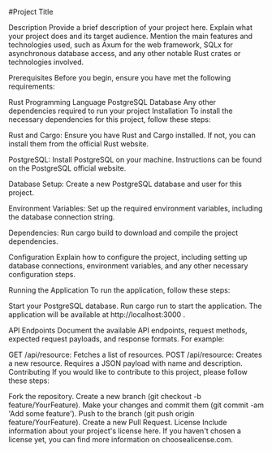 #Project Title

Description
Provide a brief description of your project here. Explain what your project does and its target audience. Mention the main features and technologies used, such as Axum for the web framework, SQLx for asynchronous database access, and any other notable Rust crates or technologies involved.

Prerequisites
Before you begin, ensure you have met the following requirements:

Rust Programming Language
PostgreSQL Database
Any other dependencies required to run your project
Installation
To install the necessary dependencies for this project, follow these steps:

Rust and Cargo: Ensure you have Rust and Cargo installed. If not, you can install them from the official Rust website.

PostgreSQL: Install PostgreSQL on your machine. Instructions can be found on the PostgreSQL official website.

Database Setup: Create a new PostgreSQL database and user for this project.

Environment Variables: Set up the required environment variables, including the database connection string.

Dependencies: Run cargo build to download and compile the project dependencies.

Configuration
Explain how to configure the project, including setting up database connections, environment variables, and any other necessary configuration steps.

Running the Application
To run the application, follow these steps:

Start your PostgreSQL database.
Run cargo run to start the application.
The application will be available at http://localhost:3000 .

API Endpoints
Document the available API endpoints, request methods, expected request payloads, and response formats. For example:

GET /api/resource: Fetches a list of resources.
POST /api/resource: Creates a new resource. Requires a JSON payload with name and description.
Contributing
If you would like to contribute to this project, please follow these steps:

Fork the repository.
Create a new branch (git checkout -b feature/YourFeature).
Make your changes and commit them (git commit -am 'Add some feature').
Push to the branch (git push origin feature/YourFeature).
Create a new Pull Request.
License
Include information about your project's license here. If you haven't chosen a license yet, you can find more information on choosealicense.com.